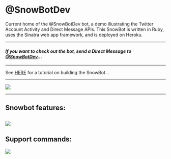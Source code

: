 # @SnowBotDev
Current home of the @SnowBotDev bot, a demo illustrating the Twitter Account Activity and Direct Message APIs. This SnowBot is written in Ruby, uses the Sinatra web app framework, and is deployed on Heroku. 

---------------------
 ####  *If you want to check out the bot, send a Direct Message to [@SnowBotDev](https://twitter.com/messages/compose?recipient_id=906948460078698496)...*
---------------------

See [HERE](https://github.com/twitterdev/SnowBotDev/wiki) for a tutorial on building the SnowBot...

---------------------


![](https://github.com/twitterdev/SnowBotDev/blob/master/docs/screenshots/snowbot_profile.jpg)

---------------------
Snowbot features:
---------------------
![](https://github.com/twitterdev/SnowBotDev/blob/master/docs/screenshots/snowbot_features.png)
---------------------
Support commands:
---------------------
![](https://github.com/twitterdev/SnowBotDev/blob/master/docs/screenshots/help_commands.jpg)




